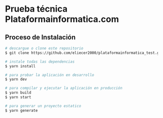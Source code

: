 # Prueba técnica Plataformainformatica.com

## Proceso de Instalación

```bash
# descargue o clone este repositorio
$ git clone https://github.com/eliecer2000/plataformainformatica_test.git

# instale todas las dependencias
$ yarn install

# para probar la aplicación en desarrollo
$ yarn dev

# para compilar y ejecutar la aplicación en producción
$ yarn build
$ yarn start

# para generar un proyecto estatico
$ yarn generate
```


